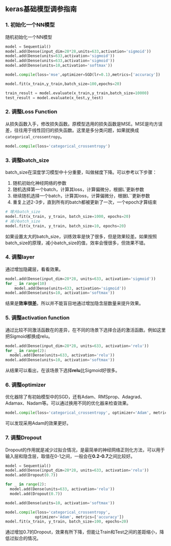 ## keras基础模型调参指南

### 1. 初始化一个NN模型

随机初始化一个NN模型

```python
model = Sequential()
model.add(Dense(input_dim=28*28,units=633,activation='sigmoid'))
model.add(Dense(units=633,activation='sigmoid'))
model.add(Dense(units=633,activation='sigmoid'))
model.add(Dense(units=10,activation='softmax'))

model.compile(loss='mse',optimizer=SGD(lr=0.1),metrics=['accuracy'])

model.fit(x_train,y_train,batch_size=100,epochs=20)

train_result = model.evaluate(x_train,y_train,batch_size=10000)
test_result = model.evaluate(x_test,y_test)
```

### 2. 调整Loss Function

从损失函数入手，修改损失函数。原模型选用的损失函数是MSE。MSE是均方误差，往往用于线性回归的损失函数。这里是多分类问题，如果就换成`categorical_crossentropy`。

```python
model.compile(loss='categorical_crossentropy')
```

### 3. 调整batch_size

batch_size在深度学习模型中十分重要，叫做梯度下降。可以参考以下步骤：

1. 随机初始化神经网络的参数
2. 随机选择第一个batch，计算其loss，计算偏微分，根据L`更新参数
3. 继续随机选择一个batch，计算其loss，计算偏微分，根据L``更新参数
4. 重复上述2-3步，直到所有的batch都被更新了一次，一个epoch才算结束

```python
# 增大batch_size
model.fit(x_train, y_train, batch_size=1000, epochs=20)
# 减小batch_size
model.fit(x_train, y_train, batch_size=10, epochs=20)
```

如果设置太大的batch_size，训练效率是快了很多，但是效果较差。如果按照batch_size的原理，减小batch_size的值，效率会慢很多，但效果不错。

### 4. 调整layer

通过增加隐藏层，看看效果。

```python
model.add(Dense(input_dim=28*28, units=633, activation='sigmoid'))
for _ in range(10)
	model.add(Dense(units=633, activation='sigmoid'))
model.add(Dense(units=10, activation='softmax'))
```

结果是**效率很差**。所以并不能盲目地通过增加隐含层数量来提升效果。

### 5. 调整activation function

通过比较不同激活函数在的差异，在不同的场景下选择合适的激活函数。例如这里把Sigmoid都换成relu。

```python
model.add(Dense(input_dim=28*28, units=633, activation='relu'))
for _ in range(2):
  model.add(Dense(units=633, activation='relu'))
model.add(Dense(units=10, activation='softmax'))
```

从结果可以看出，在该场景下选择**relu**比Sigmoid好很多。

### 6. 调整optimizer

优化器除了有初始模型中的SGD，还有Adam、RMSprop、Adagrad、Adamax、Nadam等。可以通过换用不同的优化器来检查效果。

```python
model.compile(loss='categorical_crossentropy', optimizer='Adam', metrics=['accuracy'])
```

可以发现采用Adam的效果更好。

### 7. 调整Dropout

Dropout的作用就是减少过拟合情况，是最简单的神经网络正则化方法，可以用于输入层和隐含层，取值在0-1之间，一般会在**0.2-0.7**之间比较好。

```python
model = Sequential()
model.add(Dense(input_dim=28*28, units=633, activation='relu'))
model.add(Dropout(0.7))

for _ in range(2):
  model.add(Dense(units=633, activation='relu'))
  model.add(Dropout(0.7))

model.add(Dense(units=10, activation='softmax'))

model.compile(loss='categorical_crossentropy', 
             optimizer='Adam', metrics=['accuracy'])
model.fit(x_train, y_train, batch_size=100, epochs=20)
```

通过增加0.7的Dropout，效果有所下降，但能让Train和Test之间的差距缩小，降低过拟合的情况。